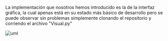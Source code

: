 La implementación que nosotros hemos introducido es la de la interfaz gráfica, la cual apenas está en su estado más básico de desarrollo pero se puede observar sin problemas simplemente clonando el repositorio y corriendo el archivo "Visual.py"


![uml](https://user-images.githubusercontent.com/98894988/164529479-7eb7cf0a-ccdc-4957-b267-1d3c6931dcae.PNG)

